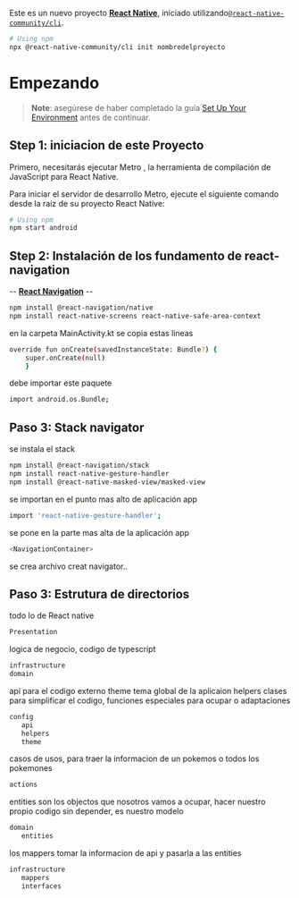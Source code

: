 Este es un nuevo proyecto [**React Native**](https://reactnative.dev), iniciado utilizando[`@react-native-community/cli`](https://github.com/react-native-community/cli).
```sh
# Using npm
npx @react-native-community/cli init nombredelproyecto

```

# Empezando

> **Note**: asegúrese de haber completado la guía [Set Up Your Environment](https://reactnative.dev/docs/set-up-your-environment)  antes de continuar.

## Step 1: iniciacion de este Proyecto

Primero, necesitarás ejecutar Metro , la herramienta de compilación de JavaScript para React Native.

Para iniciar el servidor de desarrollo Metro, ejecute el siguiente comando desde la raíz de su proyecto React Native:

```sh
# Using npm
npm start android

```

## Step 2: Instalación de los fundamento de react-navigation
-- [**React Navigation**](https://reactnavigation.org/) --

```sh
npm install @react-navigation/native
npm install react-native-screens react-native-safe-area-context
```

en la carpeta MainActivity.kt se copia estas lineas
```sh
override fun onCreate(savedInstanceState: Bundle?) {
    super.onCreate(null)
    }
```
debe importar este paquete
```sh
import android.os.Bundle;
```

## Paso 3: Stack navigator

se instala el stack
```sh
npm install @react-navigation/stack
npm install react-native-gesture-handler
npm install @react-native-masked-view/masked-view
```
se importan en el punto mas alto de aplicación app
 ```sh
import 'react-native-gesture-handler';
```
se pone en la parte mas alta de la aplicación app
```sh
<NavigationContainer>
```
se crea archivo creat navigator..

## Paso 3: Estrutura de directorios

todo lo de React native
 ```sh
Presentation
```
logica de negocio, codigo de typescript
 ```sh
infrastructure
domain
```

api para el codigo externo
theme tema global de la aplicaion
helpers clases para simplificar el codigo, funciones especiales para ocupar o adaptaciones
 ```sh
config
    api  
    helpers
    theme
```

casos de usos, para traer la informacion de un pokemos o todos los pokemones
 ```sh
actions
```

entities son los objectos que nosotros vamos a ocupar, hacer nuestro propio codigo sin depender,
    es nuestro modelo
 ```sh
domain
    entities 
```

los mappers tomar la informacion de api y pasarla a las entities
 ```sh
infrastructure
    mappers
    interfaces
```